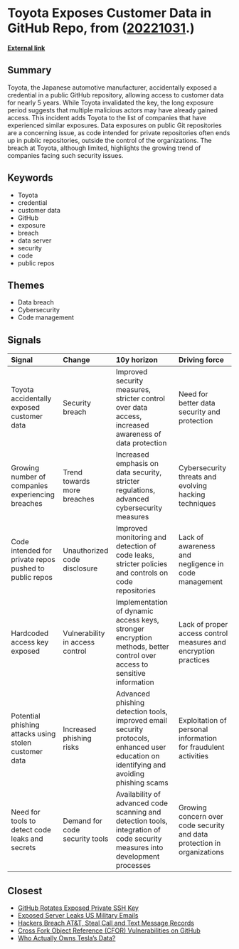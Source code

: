 # __Toyota Exposes Customer Data in GitHub Repo__, from ([20221031](https://kghosh.substack.com/p/20221031).)

__[External link](https://blog.gitguardian.com/toyota-accidently-exposed-a-secret-key-publicly-on-github-for-five-years/)__



## Summary

Toyota, the Japanese automotive manufacturer, accidentally exposed a credential in a public GitHub repository, allowing access to customer data for nearly 5 years. While Toyota invalidated the key, the long exposure period suggests that multiple malicious actors may have already gained access. This incident adds Toyota to the list of companies that have experienced similar exposures. Data exposures on public Git repositories are a concerning issue, as code intended for private repositories often ends up in public repositories, outside the control of the organizations. The breach at Toyota, although limited, highlights the growing trend of companies facing such security issues.

## Keywords

* Toyota
* credential
* customer data
* GitHub
* exposure
* breach
* data server
* security
* code
* public repos

## Themes

* Data breach
* Cybersecurity
* Code management

## Signals

| Signal                                                 | Change                          | 10y horizon                                                                                                                              | Driving force                                                           |
|:-------------------------------------------------------|:--------------------------------|:-----------------------------------------------------------------------------------------------------------------------------------------|:------------------------------------------------------------------------|
| Toyota accidentally exposed customer data              | Security breach                 | Improved security measures, stricter control over data access, increased awareness of data protection                                    | Need for better data security and protection                            |
| Growing number of companies experiencing breaches      | Trend towards more breaches     | Increased emphasis on data security, stricter regulations, advanced cybersecurity measures                                               | Cybersecurity threats and evolving hacking techniques                   |
| Code intended for private repos pushed to public repos | Unauthorized code disclosure    | Improved monitoring and detection of code leaks, stricter policies and controls on code repositories                                     | Lack of awareness and negligence in code management                     |
| Hardcoded access key exposed                           | Vulnerability in access control | Implementation of dynamic access keys, stronger encryption methods, better control over access to sensitive information                  | Lack of proper access control measures and encryption practices         |
| Potential phishing attacks using stolen customer data  | Increased phishing risks        | Advanced phishing detection tools, improved email security protocols, enhanced user education on identifying and avoiding phishing scams | Exploitation of personal information for fraudulent activities          |
| Need for tools to detect code leaks and secrets        | Demand for code security tools  | Availability of advanced code scanning and detection tools, integration of code security measures into development processes             | Growing concern over code security and data protection in organizations |

## Closest

* [GitHub Rotates Exposed Private SSH Key](3c77982c24c808d06150b383d1fe7c50)
* [Exposed Server Leaks US Military Emails](2efc3124c37c21844c4c71c2eb801f11)
* [Hackers Breach AT&T, Steal Call and Text Message Records](e778eb2304c8ba5aa3745fef5fe8dcb5)
* [Cross Fork Object Reference (CFOR) Vulnerabilities on GitHub](83058045833479cebf019db41353c865)
* [Who Actually Owns Tesla’s Data?](aa8144a7a9cdc5baa399df0daa112f75)